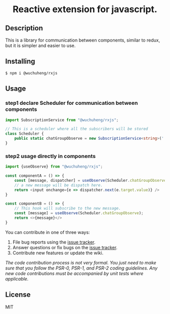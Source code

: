 <h1 align="center">Reactive extension for javascript.</h1>

## Description
This is a library for communication between components, similar to redux, but it is simpler and easier to use.

## Installing

```shell
$ npm i @wuchuheng/rxjs
```

## Usage

### step1 declare Scheduler for communication between components
``` typescript
import SubscriptionService from "@wuchuheng/rxjs";

// This is a scheduler where all the subscribers will be stored
class Scheduler {
    public static chatGroupObserve = new SubscriptionService<string>('');
}

```

### step2 usage directly in components

``` typescript 
import {useObserve} from "@wuchuheng/rxjs";

const componentA = () => {
    const [message, dispatcher] = useObserve(Scheduler.chatGroupObserve); 
    // a new message will be dispatch here. 
    return <input onchange={e => dispatcher.next(e.target.value)} />
}

const componentB = () => {
    // This hook will subscribe to the new message.
    const [message] = useObserve(Scheduler.chatGroupObserve);
    return <>{message}</>
}

```

You can contribute in one of three ways:

1. File bug reports using the [issue tracker](https://github.com/wuchuheng/rxjs/issues).
2. Answer questions or fix bugs on the [issue tracker](https://github.com/wuchuheng/rxjs/issues).
3. Contribute new features or update the wiki.

_The code contribution process is not very formal. You just need to make sure that you follow the PSR-0, PSR-1, and PSR-2 coding guidelines. Any new code contributions must be accompanied by unit tests where applicable._

## License

MIT
